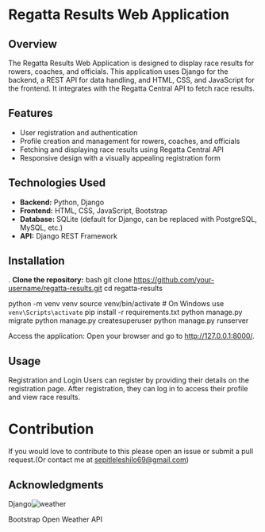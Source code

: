 # Regatta Results Web Application

## Overview

The Regatta Results Web Application is designed to display race results for rowers, coaches, and officials. This application uses Django for the backend, a REST API for data handling, and HTML, CSS, and JavaScript for the frontend. It integrates with the Regatta Central API to fetch race results.

## Features

- User registration and authentication
- Profile creation and management for rowers, coaches, and officials
- Fetching and displaying race results using Regatta Central API
- Responsive design with a visually appealing registration form

## Technologies Used

- **Backend:** Python, Django
- **Frontend:** HTML, CSS, JavaScript, Bootstrap
- **Database:** SQLite (default for Django, can be replaced with PostgreSQL, MySQL, etc.)
- **API:** Django REST Framework

## Installation

. **Clone the repository:**
   bash
   git clone https://github.com/your-username/regatta-results.git
   cd regatta-results

   python -m venv venv
source venv/bin/activate  # On Windows use `venv\Scripts\activate`
pip install -r requirements.txt
python manage.py migrate
python manage.py createsuperuser
python manage.py runserver

Access the application:
Open your browser and go to http://127.0.0.1:8000/.

## Usage
Registration and Login
Users can register by providing their details on the registration page. After registration, they can log in to access their profile and view race results.

# Contribution
If you would love to contribute to this please open an issue or submit a pull request.(Or contact me at sepitleleshilo69@gmail.com)

## Acknowledgments
Django![weather](https://github.com/SepitleFTW/The-Hub/assets/136067402/3991fa56-8675-4885-93ce-fa1929ed0d62)

Bootstrap
Open Weather API


